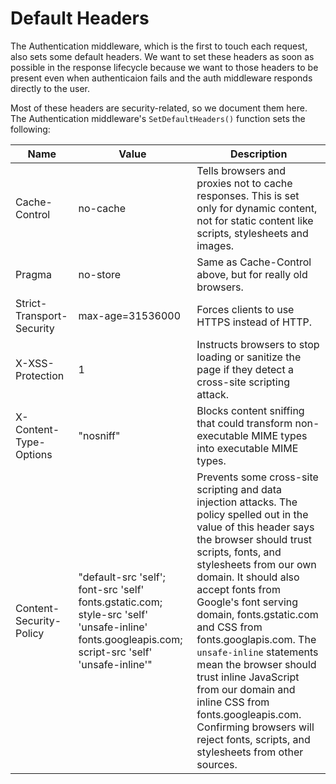 # Default Headers

The Authentication middleware, which is the first to touch each request, also sets some default headers. We want to set these headers as soon as possible in the response lifecycle because we want to those headers to be present even when authenticaion fails and the auth middleware responds directly to the user.

Most of these headers are security-related, so we document them here. The Authentication middleware's `SetDefaultHeaders()` function sets the following:

| Name | Value | Description |
| ---- | ----- | ----------- |
| Cache-Control | no-cache | Tells browsers and proxies not to cache responses. This is set only for dynamic content, not for static content like scripts, stylesheets and images. |
| Pragma | no-store | Same as Cache-Control above, but for really old browsers. |
| Strict-Transport-Security | max-age=31536000 | Forces clients to use HTTPS instead of HTTP. |
| X-XSS-Protection | 1 | Instructs browsers to stop loading or sanitize the page if they detect a cross-site scripting attack. |
| X-Content-Type-Options | "nosniff" | Blocks content sniffing that could transform non-executable MIME types into executable MIME types. |
| Content-Security-Policy | "default-src 'self'; font-src 'self' fonts.gstatic.com; style-src 'self' 'unsafe-inline' fonts.googleapis.com; script-src 'self' 'unsafe-inline'" | Prevents some cross-site scripting and data injection attacks. The policy spelled out in the value of this header says the browser should trust scripts, fonts, and stylesheets from our own domain. It should also accept fonts from Google's font serving domain, fonts.gstatic.com and CSS from fonts.googlapis.com. The `unsafe-inline` statements mean the browser should trust inline JavaScript from our domain and inline CSS from fonts.googleapis.com. Confirming browsers will reject fonts, scripts, and stylesheets from other sources. |
